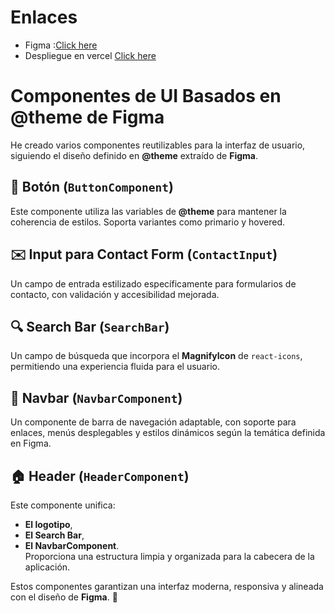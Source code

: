 # Enlaces 

  

- Figma :[Click here]([https://react.dev/](https://www.figma.com/design/9YoLjbviKsYYqjc4QphOSt/PR%C3%81CTICA-4.1?node-id=0-1&t=DTFAPYoYfM5td1Vo-1))  
- Despliegue en vercel [Click here](https://nova-branding-react-tailwind.vercel.app/)  

# Componentes de UI Basados en @theme de Figma  

He creado varios componentes reutilizables para la interfaz de usuario, siguiendo el diseño definido en **@theme** extraído de **Figma**.  

## 📌 Botón (`ButtonComponent`)  
Este componente utiliza las variables de **@theme** para mantener la coherencia de estilos. Soporta variantes como primario y hovered.  

## ✉️ Input para Contact Form (`ContactInput`)  
Un campo de entrada estilizado específicamente para formularios de contacto, con validación y accesibilidad mejorada.  

## 🔍 Search Bar (`SearchBar`)  
Un campo de búsqueda que incorpora el **MagnifyIcon** de `react-icons`, permitiendo una experiencia fluida para el usuario.  

## 📌 Navbar (`NavbarComponent`)  
Un componente de barra de navegación adaptable, con soporte para enlaces, menús desplegables y estilos dinámicos según la temática definida en Figma.  

## 🏠 Header (`HeaderComponent`)  
Este componente unifica:  
- **El logotipo**,  
- **El Search Bar**,  
- **El NavbarComponent**.  
Proporciona una estructura limpia y organizada para la cabecera de la aplicación.  

Estos componentes garantizan una interfaz moderna, responsiva y alineada con el diseño de **Figma**. 🚀  

